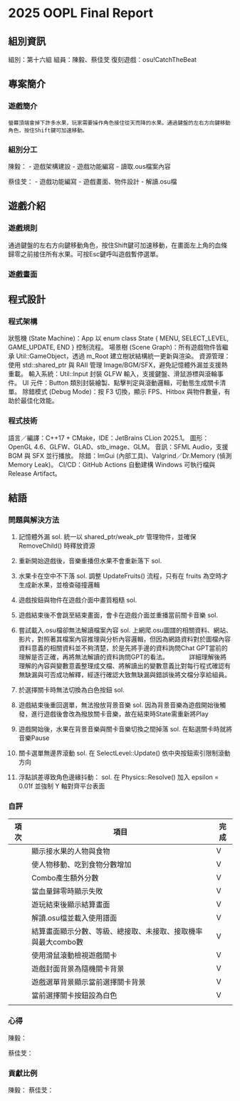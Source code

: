 # 2025 OOPL Final Report

## 組別資訊

組別：第十六組
組員：陳毅、蔡佳芠
復刻遊戲：osu!CatchTheBeat

## 專案簡介

### 遊戲簡介
    螢幕頂端會掉下許多水果，玩家需要操作角色接住從天而降的水果。通過鍵盤的左右方向鍵移動角色，按住Shift鍵可加速移動。
### 組別分工
陳毅：
    - 遊戲架構建設
    - 遊戲功能編寫
    - 讀取.ous檔案內容

蔡佳芠：
    - 遊戲功能編寫
    - 遊戲畫面、物件設計
    - 解讀.osu檔

## 遊戲介紹

### 遊戲規則
通過鍵盤的左右方向鍵移動角色，按住Shift鍵可加速移動，在畫面左上角的血條歸零之前接住所有水果。可按Esc鍵呼叫遊戲暫停選單。

### 遊戲畫面

## 程式設計

### 程式架構
狀態機 (State Machine)：App 以 enum class State { MENU, SELECT_LEVEL, GAME_UPDATE, END } 控制流程。
場景樹 (Scene Graph)：所有遊戲物件皆繼承 Util::GameObject，透過 m_Root 建立樹狀結構統一更新與渲染。
資源管理：使用 std::shared_ptr 與 RAII 管理 Image/BGM/SFX，避免記憶體外漏並支援熱重載。
輸入系統：Util::Input 封裝 GLFW 輸入，支援鍵盤、滑鼠游標與滾輪事件。
UI 元件：Button 類別封裝繪製、點擊判定與滾動邏輯，可動態生成關卡清單。
除錯模式 (Debug Mode)：按 F3 切換，顯示 FPS、Hitbox 與物件數量，有助於最佳化效能。

### 程式技術
語言／編譯：C++17 + CMake，IDE：JetBrains CLion 2025.1。
圖形：OpenGL 4.6、GLFW、GLAD、stb_image、GLM。
音訊：SFML Audio，支援 BGM 與 SFX 並行播放。
除錯：ImGui (內部工具)、Valgrind／Dr.Memory (偵測 Memory Leak)。
CI/CD：GitHub Actions 自動建構 Windows 可執行檔與 Release Artifact。

## 結語

### 問題與解決方法
1. 記憶體外漏
sol. 統一以 shared_ptr/weak_ptr 管理物件，並確保 RemoveChild() 時釋放資源

2. 重新開始遊戲後，音樂重播但水果不會重新落下
sol. 

3. 水果卡在空中不下落
sol. 調整 UpdateFruits() 流程，只有在 fruits 為空時才生成新水果，並檢查碰撞邏輯

4. 遊戲按鈕與物件在遊戲介面中畫質粗糙
sol. 

5. 遊戲結束後不會跳至結束畫面，會卡在遊戲介面並重播當前關卡音樂
sol. 

6. 嘗試載入.osu檔卻無法解讀檔案內容
sol. 上網爬.osu圖譜的相關資料、網站、影片，對照著其檔案內容推理與分析內容邏輯，但因為網路資料對於圖檔內容資料意義的相關資料並不夠清楚，於是先將手邊的資料詢問Chat GPT當前的理解是否正確，再將無法解讀的資料詢問GPT的看法。
　　　詳細理解後將理解的內容與變數意義整理成文檔、將解讀出的變數意義比對每行程式確認有無缺漏與可否成功解釋，經逐行確認大致無缺漏與錯誤後將文檔分享給組員。

7. 於選擇關卡時無法切換為白色按鈕
sol. 

8. 遊戲結束後重回選單，無法撥放背景音樂
sol. 因為背景音樂為遊戲開始後觸發，進行遊戲後會改為撥放關卡音樂，故在結束時State需重新將Play

9. 遊戲開始後，水果在背景音樂與關卡音樂切換之間掉落
sol. 在點選關卡時就將音樂Pause

10. 關卡選單無邊界滾動
sol. 在 SelectLevel::Update() 依中央按鈕索引限制滾動方向

11. 浮點誤差導致角色邊緣抖動：
sol. 在 Physics::Resolve() 加入 epsilon = 0.01f 並強制 Y 軸對齊平台表面


### 自評

| 項次 | 項目                   | 完成 |
|------|------------------------|-------|
|     | 顯示接水果的人物與食物 |  V  |
|     | 使人物移動、吃到食物分數增加 |  V  |
|     | Combo產生額外分數  |  V  |
|     | 當血量歸零時顯示失敗  |  V  |
|     | 遊玩結束後顯示結算畫面   |  V  |
|     | 解讀.osu檔並載入使用譜面  |  V  |
|     | 結算畫面顯示分數、等級、總接取、未接取、接取機率與最大combo數   |  V  |
|     | 使用滑鼠滾動檢視遊戲關卡  |  V  |
|     | 遊戲封面背景為隨機關卡背景   |  V  |
|     | 遊戲選單背景顯示當前選擇關卡背景   |  V  |
|     | 當前選擇關卡按鈕設為白色   |  V  |
|     |    |    |

### 心得
陳毅：

蔡佳芠：

### 貢獻比例
陳毅：
蔡佳芠：